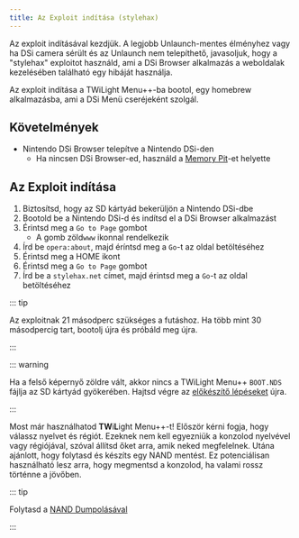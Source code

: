 ```yaml
---
title: Az Exploit indítása (stylehax)
---
```


Az exploit indításával kezdjük. A legjobb Unlaunch-mentes élményhez vagy ha DSi camera sérült és az Unlaunch nem telepíthető, javasoljuk, hogy a "stylehax" exploitot használd, ami a DSi Browser alkalmazás a weboldalak kezelésében található egy hibáját használja.

Az exploit indítása a TWiLight Menu++-ba bootol, egy homebrew alkalmazásba, ami a DSi Menü cseréjeként szolgál.


## Követelmények

- Nintendo DSi Browser telepítve a Nintendo DSi-den
    - Ha nincsen DSi Browser-ed, használd a [Memory Pit](launching-the-exploit.html)-et helyette


## Az Exploit indítása

1. Biztosítsd, hogy az SD kártyád bekerüljön a Nintendo DSi-dbe
1. Bootold be a Nintendo DSi-d és indítsd el a DSi Browser alkalmazást
1. Érintsd meg a `Go to Page` gombot
    - A gomb zöld`www` ikonnal rendelkezik
1. Írd be `opera:about`, majd éríntsd meg a `Go`-t az oldal betöltéséhez
1. Érintsd meg a HOME ikont
1. Érintsd meg a `Go to Page` gombot
1. Írd be a `stylehax.net` címet, majd érintsd meg a `Go`-t az oldal betöltéséhez

::: tip

Az exploitnak 21 másodperc szükséges a futáshoz. Ha több mint 30 másodpercig tart, bootolj újra és próbáld meg újra.

:::

::: warning

Ha a felső képernyő zöldre vált, akkor nincs a TWiLight Menu++ `BOOT.NDS` fájlja az SD kártyád gyökerében. Hajtsd végre az [előkészítő lépéseket](get-started.html#section-i-prep-work) újra.

:::

Most már használhatod **TW**i**L**ight Menu++-t! Először kérni fogja, hogy válassz nyelvet és régiót. Ezeknek nem kell egyezniük a konzolod nyelvével vagy régiójával, szóval állítsd őket arra, amik neked megfelelnek. Utána ajánlott, hogy folytasd és készíts egy NAND mentést. Ez potenciálisan használható lesz arra, hogy megmentsd a konzolod, ha valami rossz történne a jövőben.

::: tip

Folytasd a [NAND Dumpolásával](dumping-nand.html)

:::
